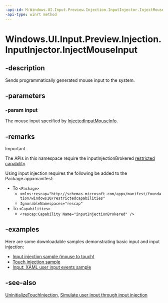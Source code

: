```yaml
---
-api-id: M:Windows.UI.Input.Preview.Injection.InputInjector.InjectMouseInput(Windows.Foundation.Collections.IIterable{Windows.UI.Input.Preview.Injection.InjectedInputMouseInfo})
-api-type: winrt method
---
```


<!-- Method syntax
public void InjectMouseInput(Windows.Foundation.Collections.IIterable<Windows.UI.Input.Preview.Injection.InjectedInputMouseInfo> input)
-->

# Windows.UI.Input.Preview.Injection.InputInjector.InjectMouseInput

## -description

Sends programmatically generated mouse input to the system.

## -parameters

### -param input

The mouse input specified by [InjectedInputMouseInfo](injectedinputmouseinfo.md).

## -remarks

> [!Important]
> The APIs in this namespace require the inputInjectionBrokered [restricted capability](https://docs.microsoft.com/windows/uwp/packaging/app-capability-declarations#special-and-restricted-capabilities).

Using input injection requires the following be added to the Package.appxmanifest:

- To `<Package>`
    - `xmlns:rescap="http://schemas.microsoft.com/appx/manifest/foundation/windows10/restrictedcapabilities"`
    - `IgnorableNamespaces="rescap"`
- To `<Capabilities>`
    - `<rescap:Capability Name="inputInjectionBrokered" />`

## -examples

Here are some downloadable samples demonstrating basic input and input injection:

- [Input injection sample (mouse to touch)](https://github.com/MicrosoftDocs/windows-topic-specific-samples/archive/uwp-input-injection-mouse-to-touch.zip)
- [Touch injection sample](https://github.com/microsoftarchive/msdn-code-gallery-microsoft/tree/411c271e537727d737a53fa2cbe99eaecac00cc0/Official%20Windows%20Platform%20Sample/Input%20Touch%20injection%20sample)
- [Input: XAML user input events sample](https://github.com/microsoftarchive/msdn-code-gallery-microsoft/tree/411c271e537727d737a53fa2cbe99eaecac00cc0/Official%20Windows%20Platform%20Sample/Input%20XAML%20user%20input%20events%20sample)

## -see-also

[UninitializeTouchInjection](inputinjector_uninitializetouchinjection_1885359186.md), [Simulate user input through input injection](https://docs.microsoft.com/windows/uwp/design/input/input-injection)
